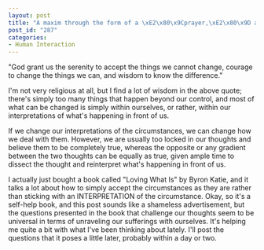 ```yaml
--- 
layout: post
title: "A maxim through the form of a \xE2\x80\x9Cprayer,\xE2\x80\x9D and various other thoughts related to it"
post_id: "287"
categories:
- Human Interaction
---
```

"God grant us the serenity to accept the things we cannot change, courage to change the things we can, and wisdom to know the difference."

I'm not very religious at all, but I find a lot of wisdom in the above quote; there's simply too many things that happen beyond our control, and most of what can be changed is simply within ourselves, or rather, within our interpretations of what's happening in front of us.

If we change our interpretations of the circumstances, we can change how we deal with them.  However, we are usually too locked in our thoughts and believe them to be completely true, whereas the opposite or any gradient between the two thoughts can be equally as true, given ample time to dissect the thought and reinterpret what's happening in front of us.

I actually just bought a book called "Loving What Is" by Byron Katie, and it talks a lot about how to simply accept the circumstances as they are rather than sticking with an INTERPRETATION of the circumstance.  Okay, so it's a self-help book, and this post sounds like a shameless advertisement, but the questions presented in the book that challenge our thoughts seem to be universal in terms of unraveling our sufferings with ourselves.  It's helping me quite a bit with what I've been thinking about lately.  I'll post the questions that it poses a little later, probably within a day or two.
